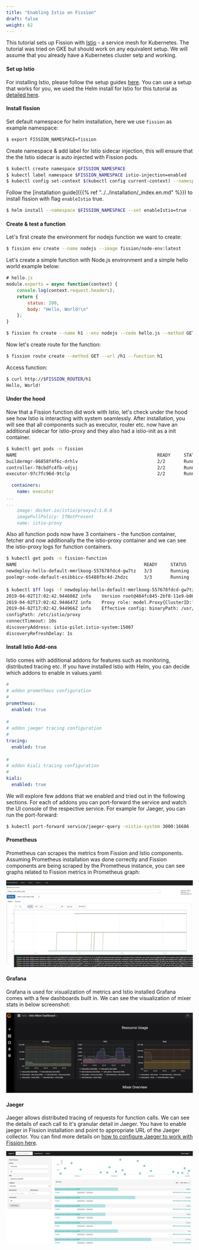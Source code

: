 ```yaml
---
title: "Enabling Istio on Fission"
draft: false
weight: 62
---
```


This tutorial sets up Fission with [Istio](https://istio.io/) - a service mesh for Kubernetes.
The tutorial was tried on GKE but should work on any equivalent setup.
We will assume that you already have a Kubernetes cluster setp and working.

#### Set up Istio

For installing Istio, please follow the setup guides [here](https://istio.io/docs/setup/kubernetes/install/).
You can use a setup that works for you, we used the Helm install for Istio for this tutorial as [detailed here](https://istio.io/latest/docs/setup/install/helm/).

#### Install fission

Set default namespace for helm installation, here we use `fission` as example namespace:

```bash
$ export FISSION_NAMESPACE=fission
```

Create namespace & add label for Istio sidecar injection, this will ensure that the the Istio sidecar is auto injected with Fission pods.

```bash
$ kubectl create namespace $FISSION_NAMESPACE
$ kubectl label namespace $FISSION_NAMESPACE istio-injection=enabled
$ kubectl config set-context $(kubectl config current-context) --namespace=$FISSION_NAMESPACE
```

Follow the [installation guide]({{% ref "../../installation/_index.en.md" %}}) to install fission with flag `enableIstio` true.

```bash
$ helm install --namespace $FISSION_NAMESPACE --set enableIstio=true --name istio-demo <chart-fission-all-url>
```

#### Create & test a function

Let's first create the environment for nodejs function we want to create:

```bash
$ fission env create --name nodejs --image fission/node-env:latest
```

Let's create a simple function with Node.js environment and a simple hello world example below:

```js
# hello.js
module.exports = async function(context) {
    console.log(context.request.headers);
    return {
        status: 200,
        body: "Hello, World!\n"
    };
}
```

```bash
$ fission fn create --name h1 --env nodejs --code hello.js --method GET
```

Now let's create route for the function:

```bash
$ fission route create --method GET --url /h1 --function h1
```

Access function:

```bash
$ curl http://$FISSION_ROUTER/h1
Hello, World!
```

#### Under the hood

Now that a Fission function did work with Istio, let's check under the hood see how Istio is interacting with system seamlessly.
After installation, you will see that all components such as executor, router etc. now have an additional sidecar for istio-proxy and they also had a istio-init as a init container.

```bash
$ kubectl get pods -n fission
NAME                                                     READY     STATUS             RESTARTS   AGE
buildermgr-86858f4f6c-drhlv                              2/2       Running            0          7m
controller-78cbdfc4fb-vdjsj                              2/2       Running            0          7m
executor-97c7fc96d-9tclp                                 2/2       Running            1          7m
```

```yaml
  containers:
    name: executor
...
...
    image: docker.io/istio/proxyv2:1.0.6
    imagePullPolicy: IfNotPresent
    name: istio-proxy
```

Also all function pods now have 3 containers - the function container, fetcher and now additionally the the istio-proxy container and we can see the istio-proxy logs for function containers.

```bash
$ kubectl get pods -n fission-function
NAME                                                READY     STATUS    RESTARTS   AGE
newdeploy-hello-default-mmrlkoog-557678fdcd-gw7tz   3/3       Running   2          9m
poolmgr-node-default-esibbicv-65488fbc4d-2hdzc      3/3       Running   0          9m

$ kubectl $ff logs -f newdeploy-hello-default-mmrlkoog-557678fdcd-gw7tz -c istio-proxy
2019-04-02T17:02:42.944608Z info    Version root@464fc845-2bf8-11e9-b805-0a580a2c0506-docker.io/istio-1.0.6-98598f88f6ee9c1e6b3f03b652d8e0e3cd114fa2-Clean
2019-04-02T17:02:42.944647Z info    Proxy role: model.Proxy{ClusterID:"", Type:"sidecar", IPAddress:"10.16.62.23", ID:"newdeploy-hello-default-mmrlkoog-557678fdcd-gw7tz.fission-function", Domain:"fission-function.svc.cluster.local", Metadata:map[string]string(nil)}
2019-04-02T17:02:42.944966Z info    Effective config: binaryPath: /usr/local/bin/envoy
configPath: /etc/istio/proxy
connectTimeout: 10s
discoveryAddress: istio-pilot.istio-system:15007
discoveryRefreshDelay: 1s

```

#### Install Istio Add-ons

Istio comes with additional addons for features such as monitoring, distributed tracing etc. If you have installed Istio with Helm, you can decide which addons to enable in values.yaml:

```yaml
#
# addon prometheus configuration
#
prometheus:
  enabled: true

#
# addon jaeger tracing configuration
#
tracing:
  enabled: true

#
# addon kiali tracing configuration
#
kiali:
  enabled: true
```

We will explore few addons that we enabled and tried out in the following sections.
For each of addons you can port-forward the service and watch the UI console of the respective service.
For example for Jaeger, you can run the port-forward:

```bash
$ kubectl port-forward service/jaeger-query -nistio-system 3000:16686
```

#### Prometheus

Prometheus can scrapes the metrics from Fission and Istio components.
Assuming Prometheus installation was done correctly and Fission components are being scraped by the Prometheus instance, you can see graphs related to Fission metrics in Prometheus graph:

![Prometheus](../assets/prometheus_fission.png)

#### Grafana

Grafana is used for visualization of metrics and Istio installed Grafana comes with a few dashboards built in.
We can see the visualization of mixer stats in below screenshot:

![Grafana](../assets/grafana.png)

#### Jaeger

Jaeger allows distributed tracing of requests for function calls.
We can see the details of each call to it's granular detail in Jaeger.
You have to enable jaeger in Fission installation and point to appropriate URL of the Jaeger collector.
You can find more details on [how to configure Jaeger to work with Fission here](/blog/monitor-fission-serverless-functions-with-opentracing/).

![jaeger min](../assets/jaeger.png)

